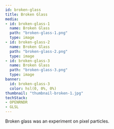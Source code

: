 ```yaml
---
id: broken-glass
title: Broken Glass
media:
- id: broken-glass-1
  name: Broken Glass
  path: "broken-glass-1.png"
  type: image
- id: broken-glass-2
  name: Broken Glass
  path: "broken-glass-2.png"
  type: image
- id: broken-glass-3
  name: Broken Glass
  path: "broken-glass-3.png"
  type: image
banner:
  id: broken-glass-3
  color: hsl(0, 0%, 0%)
thumbnail: "thumbnail-broken-1.jpg"
techStack:
- OPENRNDR
- GLSL
---
```


Broken glass was an experiment on pixel particles.
